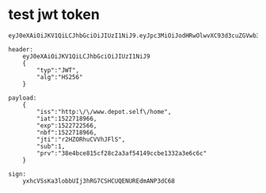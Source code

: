 # test jwt token
    eyJ0eXAiOiJKV1QiLCJhbGciOiJIUzI1NiJ9.eyJpc3MiOiJodHRwOlwvXC93d3cuZGVwb3Quc2VsZlwvaG9tZSIsImlhdCI6MTUyMjcxODk2NiwiZXhwIjoxNTIyNzIyNTY2LCJuYmYiOjE1MjI3MTg5NjYsImp0aSI6InIySFpPUmh1Q1ZWaEpGbFMiLCJzdWIiOjEsInBydiI6IjM4ZTRiY2U4MTVjZjI4YzJhM2FmNTQxNDljY2JlMTMzMmEzZTZjNmMifQ.yxhcVSsKa3lobbUIj3hRG7CSHCUQENUREdmANP3dC68
    
    header:
        eyJ0eXAiOiJKV1QiLCJhbGciOiJIUzI1NiJ9
        {
            "typ":"JWT",
            "alg":"HS256"
        }
        
    payload:
        {
            "iss":"http:\/\/www.depot.self\/home",
            "iat":1522718966,
            "exp":1522722566,
            "nbf":1522718966,
            "jti":"r2HZORhuCVVhJFlS",
            "sub":1,
            "prv":"38e4bce815cf28c2a3af54149ccbe1332a3e6c6c"
        }
        
    sign:
        yxhcVSsKa3lobbUIj3hRG7CSHCUQENUREdmANP3dC68